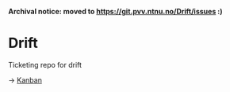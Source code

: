 **Archival notice: moved to https://git.pvv.ntnu.no/Drift/issues :)**

# Drift
Ticketing repo for drift

-> [Kanban](https://git.pvv.ntnu.no/Drift/-/projects/4)
